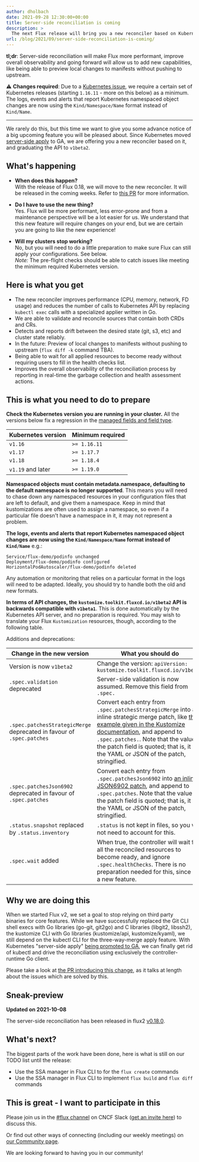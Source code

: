 ```yaml
---
author: dholbach
date: 2021-09-28 12:30:00+00:00
title: Server-side reconciliation is coming
description: >
  The next Flux release will bring you a new reconciler based on Kubernetes "Server-Side Apply". It will make Flux more performant, observable, less error-prone and provide a generally more delightful experience. This post informs you of the changes you need to take to be able to upgrade.
url: /blog/2021/09/server-side-reconciliation-is-coming/
---
```



**tl;dr**: Server-side reconciliation will make Flux more performant,
improve overall observability and going forward will allow us to add new
capabilities, like being able to preview local changes to manifests
without pushing to upstream.

⚠ **Changes required**: Due to a [Kubernetes
issue](https://github.com/kubernetes/kubernetes/pull/91748), we require
a certain set of Kubernetes releases (starting `1.16.11` - more on this below)
as a minimum. The logs, events and alerts that report Kubernetes namespaced
object changes are now using the `Kind/Namespace/Name` format instead of
`Kind/Name`.

---

We rarely do this, but this time we want to give you some advance notice
of a big upcoming feature you will be pleased about. Since Kubernetes
moved [server-side
apply](https://kubernetes.io/docs/reference/using-api/server-side-apply/)
to GA, we are offering you a new reconciler based on it, and graduating
the API to `v1beta2`.

## What's happening

- **When does this happen?**\
  With the release of Flux 0.18, we will move to the new reconciler.
  It will be released in the coming weeks. Refer to [this
  PR](https://github.com/fluxcd/kustomize-controller/pull/426)
  for more information.

- **Do I have to use the new thing?**\
  Yes. Flux will be more performant, less error-prone and from a
  maintenance perspective will be a lot easier for us. We understand
  that this new feature will require changes on your end, but we are
  certain you are going to like the new experience!

- **Will my clusters stop working?**\
  No, but you will need to do a little preparation to make sure Flux
  can still apply your configurations. See below.\
  *Note:* The pre-flight checks should be able to catch issues like meeting the
  minimum required Kubernetes version.

## Here is what you get

- The new reconciler improves performance (CPU, memory, network, FD
  usage) and reduces the number of calls to Kubernetes API by
  replacing `kubectl exec` calls with a specialized applier written in
  Go.
- We are able to validate and reconcile sources that contain both CRDs
  and CRs.
- Detects and reports drift between the desired state (git, s3, etc)
  and cluster state reliably.
- In the future: Preview of local changes to manifests without pushing
  to upstream (`flux diff -k` command TBA).
- Being able to wait for all applied resources to become ready without
  requiring users to fill in the health checks list.
- Improves the overall observability of the reconciliation process by
  reporting in real-time the garbage collection and health
  assessment actions.

## This is what you need to do to prepare

**Check the Kubernetes version you are running in your cluster.**
All the versions below fix a regression in the [managed fields and field
type](https://github.com/kubernetes/kubernetes/pull/91748).

| Kubernetes version | Minimum required |
| --- | --- |
| `v1.16` | `>= 1.16.11` |
| `v1.17` | `>= 1.17.7` |
| `v1.18` | `>= 1.18.4` |
| `v1.19` and later | `>= 1.19.0` |

**Namespaced objects must contain metadata.namespace, defaulting to the
default namespace is no longer supported**. This means you will need to
chase down any namespaced resources in your configuration files that are
left to default, and give them a namespace. Keep in mind that
kustomizations are often used to assign a namespace, so even if a
particular file doesn't have a namespace in it, it may not represent a
problem.

**The logs, events and alerts that report Kubernetes namespaced object
changes are now using the `Kind/Namespace/Name` format instead of
`Kind/Name`** e.g.:

```cli
Service/flux-demo/podinfo unchanged
Deployment/flux-demo/podinfo configured
HorizontalPodAutoscaler/flux-demo/podinfo deleted
```

Any automation or monitoring that relies on a particular format in the
logs will need to be adapted. Ideally, you should try to handle both the
old and new formats.

**In terms of API changes, the `kustomize.toolkit.fluxcd.io/v1beta2` API
is backwards compatible with `v1beta1`**. This is done automatically by
the Kubernetes API server, and no preparation is required. You may wish
to translate your Flux `Kustomization` resources, though, according to the
following table.

Additions and deprecations:

| Change in the new version  | What you should do |
| -------------------------- | ------------------ |
| Version is now `v1beta2`   | Change the version: `apiVersion: kustomize.toolkit.fluxcd.io/v1beta2`  |
| `.spec.validation` deprecated | Server-side validation is now assumed. Remove this field from `.spec.` |
| `.spec.patchesStrategicMerge` deprecated in favour of `.spec.patches` | Convert each entry from `.spec.patchesStrategicMerge` into an inline strategic merge patch, like [this example given in the Kustomize documentation](https://kubectl.docs.kubernetes.io/references/kustomize/kustomization/patches/#patch-using-inline-strategic-merge), and append to `.spec.patches.`. Note that the value in the patch field is quoted; that is, it is the YAML or JSON of the patch, stringified. |
| `.spec.patchesJson6902` deprecated in favour of `.spec.patches` | Convert each entry from `.spec.patchesJson6902` into [an inline JSON6902 patch](https://kubectl.docs.kubernetes.io/references/kustomize/kustomization/patches/#patch-using-inline-json6902), and append to `.spec.patches`. Note that the value in the patch field is quoted; that is, it is the YAML or JSON of the patch, stringified. |
| `.status.snapshot` replaced by `.status.inventory` | `.status` is not kept in files, so you will not need to account for this. |
| `.spec.wait` added | When true, the controller will wait for all the reconciled resources to become ready, and ignore `.spec.healthChecks`.  There is no preparation needed for this, since it's a new feature. |

## Why we are doing this

When we started Flux v2, we set a goal to stop relying on third party
binaries for core features. While we have successfully replaced the Git
CLI shell execs with Go libraries (go-git, git2go) and C libraries
(libgit2, libssh2), the kustomize CLI with Go libraries (kustomize/api,
kustomize/kyaml), we still depend on the kubectl CLI for the
three-way-merge apply feature. With Kubernetes "server-side apply"
[being promoted to
GA](https://kubernetes.io/docs/reference/using-api/server-side-apply/),
we can finally get rid of kubectl and drive the reconciliation using
exclusively the controller-runtime Go client.

Please take a look at [the PR introducing this
change](https://github.com/fluxcd/kustomize-controller/pull/426),
as it talks at length about the issues which are solved by this.

## Sneak-preview

**Updated on 2021-10-08**

The server-side reconciliation has been released in flux2 [v0.18.0](https://github.com/fluxcd/flux2/releases/tag/v0.18.0).

## What's next?

The biggest parts of the work have been done, here is what is still on
our TODO list until the release:

- Use the SSA manager in Flux CLI to for the `flux create` commands
- Use the SSA manager in Flux CLI to implement `flux build` and `flux
  diff` commands


## This is great - I want to participate in this

Please join us in the [\#flux
channel](https://cloud-native.slack.com/archives/CLAJ40HV3)
on CNCF Slack ([get an invite
here](https://slack.cncf.io)) to discuss this.

Or find out other ways of connecting (including our weekly meetings) on
[our Community page](/community/).

We are looking forward to having you in our community!
